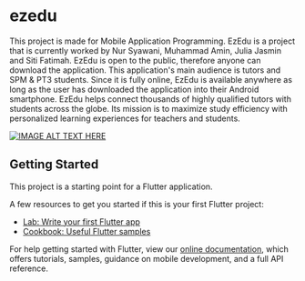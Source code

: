 # ezedu

This project is made for Mobile Application Programming. EzEdu is a project that is currently worked by Nur Syawani, Muhammad Amin, Julia
Jasmin and Siti Fatimah. EzEdu is open to the public, therefore anyone can download the
application. This application's main audience is tutors and SPM & PT3 students. Since it is fully
online, EzEdu is available anywhere as long as the user has downloaded the application into their
Android smartphone. EzEdu helps connect thousands of highly qualified tutors with students
across the globe. Its mission is to maximize study efficiency with personalized learning
experiences for teachers and students.

[![IMAGE ALT TEXT HERE](https://img.youtube.com/vi/YOUTUBE_VIDEO_ID_HERE/0.jpg)](https://www.youtube.com/watch?v=WVks3sauZMk)


## Getting Started

This project is a starting point for a Flutter application.

A few resources to get you started if this is your first Flutter project:

- [Lab: Write your first Flutter app](https://flutter.dev/docs/get-started/codelab)
- [Cookbook: Useful Flutter samples](https://flutter.dev/docs/cookbook)

For help getting started with Flutter, view our
[online documentation](https://flutter.dev/docs), which offers tutorials,
samples, guidance on mobile development, and a full API reference.
